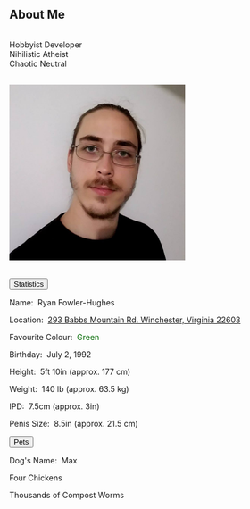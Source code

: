 <h2 id="about">About Me</h2>
<hr style="height:1px; visibility:hidden;" />
<p>Hobbyist Developer<br>Nihilistic Atheist<br>Chaotic Neutral</p>
<hr style="height:1px; visibility:hidden;" />
<img src="/assets/img/me.jpg" alt="Ryan" height="315" width="315"/>
<hr style="height:1px; visibility:hidden;" />
<div class="encase">
	<button class="collapsible" id="stat" data-parent="stat" data-child="stat-child">Statistics</button>
	<div id="stat-child" class="innertext" data-parent="stat">
		<p>Name:&nbsp;&nbsp;Ryan Fowler-Hughes</p>
		<p>Location:&nbsp;&nbsp;<a href="https://www.google.com/maps/place/293+Babbs+Mountain+Rd,+Winchester,+VA+22603/@39.2744651,-78.1799907,17z/data=!3m1!4b1!4m5!3m4!1s0x89b5f115682b0d49:0xa79fd3617adf6fc!8m2!3d39.274461!4d-78.177802" target="_blank">293 Babbs Mountain Rd. Winchester, Virginia 22603</a></p>
		<p>Favourite Colour:&nbsp;&nbsp;<span style="color:#006900;">Green</span></p>
		<p>Birthday:&nbsp;&nbsp;July 2, 1992</p>
		<p>Height:&nbsp;&nbsp;5ft 10in (approx. 177 cm)</p>
		<p>Weight:&nbsp;&nbsp;140 lb (approx. 63.5 kg)</p>
		<p>IPD:&nbsp;&nbsp;7.5cm (approx. 3in)</p>
		<p>Penis Size:&nbsp;&nbsp;8.5in (approx. 21.5 cm)</p>
	</div>
	<button class="collapsible" id="pet" data-parent="pet" data-child="pet-child">Pets</button>
	<div id="pet-child" class="innertext" data-parent="pet">
		<p>Dog's Name:&nbsp;&nbsp;Max</p>
		<p>Four Chickens</p>
		<p>Thousands of Compost Worms</p>
	</div>
</div>
<script src="/assets/js/collapsible.js"></script>